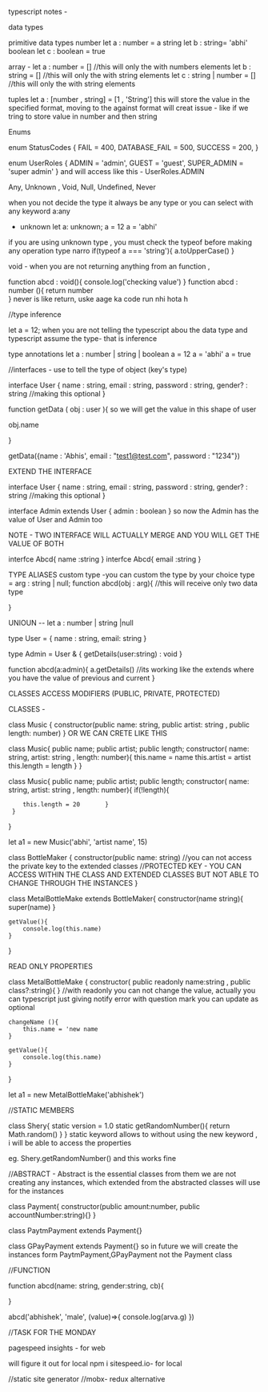 typescript notes -

data types

primitive data types
number
let a : number = a
string 
let b : string= 'abhi'
boolean
let c : boolean = true

array - 
let a : number = [] //this will only the with numbers elements
let b : string = [] //this will only the with string elements
let c : string | number = [] //this will only the with string elements

tuples 
let a : [number , string] = [1 , 'String'] this will store the value in the specified format, moving to the against format will creat issue - like if we tring to store value in number and then string

Enums 

enum StatusCodes {
    FAIL = 400,
    DATABASE_FAIL = 500,
    SUCCESS = 200,
}

enum UserRoles {
    ADMIN = 'admin',
    GUEST = 'guest',
    SUPER_ADMIN = 'super admin'
}
and will access like this - UserRoles.ADMIN

Any, Unknown , Void, Null, Undefined, Never

when you not decide the type it always be any type or you can select with any keyword
a:any 

- unknown
let a: unknown;
a = 12
a = 'abhi'

if you are using unknown type , you must check the typeof before making any operation 
type narro
if(typeof a === 'string'){
    a.toUpperCase()
}

void - when you are not returning anything from an function , 

function abcd : void(){
    console.log('checking value')
}
function abcd : number (){
    return number  
}
 never is like return, uske aage ka code run nhi hota h


 //type inference

 let a = 12; when you are not telling the typescript abou the data type and typescript assume the type- that is inference

 type annotations
 let a : number | string | boolean
 a = 12
 a = 'abhi'
 a  = true


 //interfaces - use to tell the type of object (key's type)

 interface User {
    name : string,
    email : string,
    password : string,
    gender? : string  //making this optional
 }

 function getData ( obj : user ){
so we will  get the value in this shape of user

obj.name

 }

 getData({name : 'Abhis',
    email : "test1@test.com",
    password : "1234"})

EXTEND THE INTERFACE

 interface User {
    name : string,
    email : string,
    password : string,
    gender? : string  //making this optional
 }

 interface Admin extends User {
    admin : boolean
 }
 so now the Admin has the value of User and Admin too
 
 NOTE - TWO INTERFACE WILL ACTUALLY MERGE AND YOU WILL GET THE VALUE OF BOTH

 interfce Abcd{
    name :string
 }
 interfce Abcd{
    email :string
 }


 TYPE ALIASES
 custom type -you can custom the type by your choice
 type = arg : string | null;
 function abcd(obj : arg){ //this will receive only two data type

 }


UNIOUN -- 
let a : number | string |null


type User = {
    name : string,
    email: string
}

type Admin = User & {
    getDetails(user:string) : void
}

function abcd(a:admin){
    a.getDetails()  //its working like the extends where you have the value of previous and current
}

CLASSES
ACCESS MODIFIERS (PUBLIC, PRIVATE, PROTECTED)


CLASSES - 

class Music {
    constructor(public name: string, public artist: string , public length: number)
}
OR WE CAN CRETE LIKE THIS

class Music{
    public name;
    public artist;
    public length;
     constructor( name: string,  artist: string ,  length: number){
        this.name = name
        this.artist = artist
        this.length = length
     }
}


class Music{
    public name;
    public artist;
    public length;
     constructor( name: string,  artist: string ,  length: number){
       if(!length){

        this.length = 20       }
     }
}

let a1 = new Music('abhi', 'artist name', 15)

class BottleMaker {
    constructor(public name: string)  //you can not access the private key to the extended classes
    //PROTECTED KEY - YOU CAN ACCESS WITHIN THE CLASS AND EXTENDED CLASSES BUT NOT ABLE TO CHANGE THROUGH THE INSTANCES
}


class MetalBottleMake extends BottleMaker{
    constructor(name string){
        super(name)
    }

    getValue(){
        console.log(this.name)
    }
}

READ ONLY PROPERTIES


class MetalBottleMake {
    constructor( public readonly name:string , public class?:string){
    } //with readonly you can not change the value, actually you can typescript just giving notify error
    with question mark you can update as optional

    changeName (){
        this.name = 'new name
    }

    getValue(){
        console.log(this.name)
    }
}

let a1 = new MetalBottleMake('abhishek')


//STATIC MEMBERS

class Shery{
   static version = 1.0
    static getRandomNumber(){
        return Math.random()
    }
} 
static keyword allows to without using the new keyword , i will be able to access the properties

eg. Shery.getRandomNumber() and this works fine

//ABSTRACT  - Abstract is the essential classes from them we are not creating any instances, which extended from the abstracted classes will use for the instances

class Payment{
    constructor(public amount:number, public accountNumber:string){}
}

class PaytmPayment extends Payment{}

class GPayPayment extends Payment{} so in future we will create the instances form PaytmPayment,GPayPayment not the Payment class


//FUNCTION

function abcd(name: string, gender:string, cb){

}

abcd('abhishek', 'male', (value)=>{
    console.log(arva.g)
})



//TASK FOR THE MONDAY

pagespeed insights - for web

will figure it out for local
npm i sitespeed.io- for local


//static site generator
//mobx- redux alternative